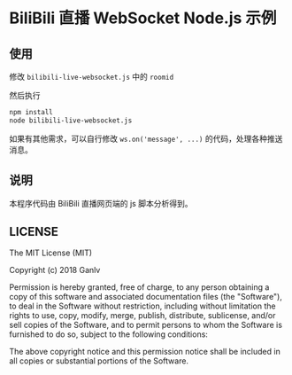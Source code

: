 # BiliBili 直播 WebSocket Node.js 示例

## 使用

修改 `bilibili-live-websocket.js` 中的 `roomid`

然后执行

```bash
npm install
node bilibili-live-websocket.js
```

如果有其他需求，可以自行修改 `ws.on('message', ...)` 的代码，处理各种推送消息。

## 说明

本程序代码由 BiliBili 直播网页端的 js 脚本分析得到。

## LICENSE

The MIT License (MIT)

Copyright (c) 2018 Ganlv

Permission is hereby granted, free of charge, to any person obtaining a copy
of this software and associated documentation files (the "Software"), to deal
in the Software without restriction, including without limitation the rights
to use, copy, modify, merge, publish, distribute, sublicense, and/or sell
copies of the Software, and to permit persons to whom the Software is
furnished to do so, subject to the following conditions:

The above copyright notice and this permission notice shall be included in
all copies or substantial portions of the Software.
